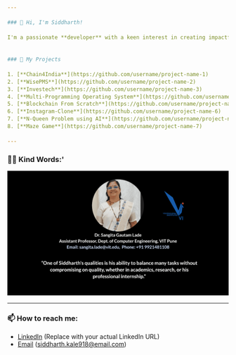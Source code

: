```yaml
---

### 👋 Hi, I'm Siddharth!

I'm a passionate **developer** with a keen interest in creating impactful software. Feel free to check out some of my work below! I’m open to new ideas and contributions, so if you have any interesting projects or questions, don’t hesitate to reach out.


### 🚀 My Projects

1. [**Chain4India**](https://github.com/username/project-name-1)
2. [**WisePMS**](https://github.com/username/project-name-2)
3. [**Investech**](https://github.com/username/project-name-3)
4. [**Multi-Programming Operating System**](https://github.com/username/project-name-4)
5. [**Blockchain From Scratch**](https://github.com/username/project-name-5)
6. [**Instagram-Clone**](https://github.com/username/project-name-6)
7. [**N-Queen Problem using AI**](https://github.com/username/project-name-7)
8. [**Maze Game**](https://github.com/username/project-name-7)

---
```


### 💬✨ Kind Words:'

![Testimonials GIF](https://github.com/Sid330s/Sid330s/raw/main/Testimonials.gif)

---

### 📫 How to reach me:
- [LinkedIn](https://www.linkedin.com/in/siddharth) (Replace with your actual LinkedIn URL)
- [Email](mailto:siddharth.kale918@email.com) (siddharth.kale918@email.com)


